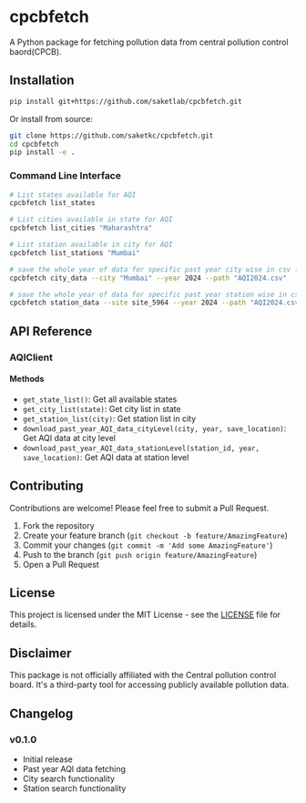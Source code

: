 # cpcbfetch
A Python package for fetching pollution data from central pollution control baord(CPCB).


## Installation

```bash
pip install git+https://github.com/saketlab/cpcbfetch.git
```

Or install from source:

```bash
git clone https://github.com/saketkc/cpcbfetch.git
cd cpcbfetch
pip install -e .
```

### Command Line Interface

```bash
# List states available for AQI
cpcbfetch list_states
```

```bash
# List cities available in state for AQI
cpcbfetch list_cities "Maharashtra"
```

```bash
# List station available in city for AQI
cpcbfetch list_stations "Mumbai"
```

```bash
# save the whole year of data for specific past year city wise in csv file
cpcbfetch city_data --city "Mumbai" --year 2024 --path "AQI2024.csv"
```

```bash
# save the whole year of data for specific past year station wise in csv file
cpcbfetch station_data --site site_5964 --year 2024 --path "AQI2024.csv"
```

## API Reference

### AQIClient

#### Methods
- `get_state_list()`: Get all available states
- `get_city_list(state)`: Get city list in state
- `get_station_list(city)`: Get station list in city
- `download_past_year_AQI_data_cityLevel(city, year, save_location)`: Get AQI data at city level
- `download_past_year_AQI_data_stationLevel(station_id, year, save_location)`: Get AQI data at station level

## Contributing

Contributions are welcome! Please feel free to submit a Pull Request.

1. Fork the repository
2. Create your feature branch (`git checkout -b feature/AmazingFeature`)
3. Commit your changes (`git commit -m 'Add some AmazingFeature'`)
4. Push to the branch (`git push origin feature/AmazingFeature`)
5. Open a Pull Request

## License

This project is licensed under the MIT License - see the [LICENSE](LICENSE) file for details.

## Disclaimer

This package is not officially affiliated with the Central pollution control board. It's a third-party tool for accessing publicly available pollution data.

## Changelog

### v0.1.0
- Initial release
- Past year AQI data fetching
- City search functionality
- Station search functionality

